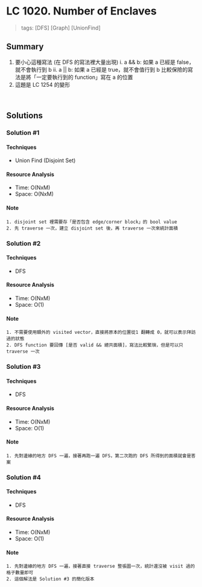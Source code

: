 # LC 1020. Number of Enclaves
> tags:  [DFS] [Graph] [UnionFind]

## Summary 
1. 要小心這種寫法 (在 DFS 的寫法裡大量出現)
    i.  a && b: 如果 a 已經是 false，就不會執行到 b
    ii. a || b: 如果 a 已經是 true，就不會值行到 b
    比較保險的寫法是將「一定要執行到的 function」寫在 a 的位置
2. 這題是 LC 1254 的變形

<br>

## Solutions
### Solution #1
#### Techniques
- Union Find (Disjoint Set)

#### Resource Analysis
- Time: O(NxM)
- Space: O(NxM)

#### Note
```
1. disjoint set 裡需要存「是否包含 edge/corner block」的 bool value
2. 先 traverse 一次，建立 disjoint set 後，再 traverse 一次來統計面積
```


### Solution #2
#### Techniques
- DFS

#### Resource Analysis
- Time: O(NxM)
- Space: O(1)

#### Note
```
1. 不需要使用額外的 visited vector，直接將原本的位置從1 翻轉成 0，就可以表示拜訪過的狀態
2. DFS function 要回傳 [是否 valid && 總共面積]，寫法比較繁瑣，但是可以只 traverse 一次
```


### Solution #3
#### Techniques
- DFS

#### Resource Analysis
- Time: O(NxM)
- Space: O(1)

#### Note
```
1. 先對邊緣的地方 DFS 一遍，接著再跑一遍 DFS，第二次跑的 DFS 所得到的面積就會是答案
```


### Solution #4
#### Techniques
- DFS

#### Resource Analysis
- Time: O(NxM)
- Space: O(1)

#### Note
```
1. 先對邊緣的地方 DFS 一遍，接著直接 traverse 整張圖一次，統計還沒被 visit 過的格子數量即可
2. 這個解法是 Solution #3 的簡化版本
```

